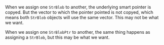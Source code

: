 When we assign one `StrBlob` to another, the underlying smart pointer is copyed. But the vector to which the pointer pointed is not copyed, which means both `StrBlob` objects will use the same vector. This may not be what we want.

When we assign one `StrBlobPtr` to another, the same thing happens as assigning a `StrBlob`, but this may be what we want.
